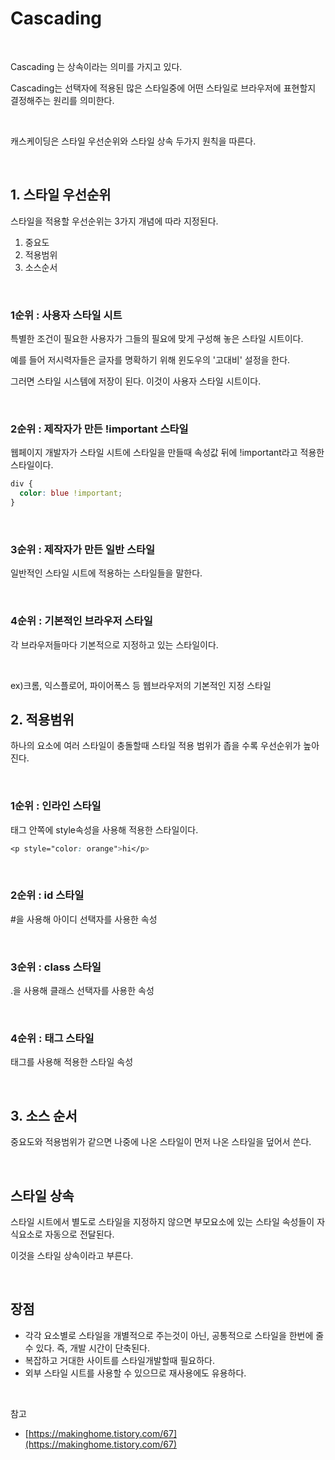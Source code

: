 # Cascading

<br>

Cascading 는 상속이라는 의미를 가지고 있다.

Cascading는 선택자에 적용된 많은 스타일중에 어떤 스타일로 브라우저에 표현할지 결정해주는 원리를 의미한다.

<br>

캐스케이딩은 스타일 우선순위와 스타일 상속 두가지 원칙을 따른다.

<br>

## 1. 스타일 우선순위

스타일을 적용할 우선순위는 3가지 개념에 따라 지정된다.

1. 중요도
2. 적용범위
3. 소스순서

<br>

### 1순위 : 사용자 스타일 시트

특별한 조건이 필요한 사용자가 그들의 필요에 맞게 구성해 놓은 스타일 시트이다.

예를 들어 저시력자들은 글자를 명확하기 위해 윈도우의 '고대비' 설정을 한다.

그러면 스타일 시스템에 저장이 된다. 이것이 사용자 스타일 시트이다.

<br>

### 2순위 : 제작자가 만든 !important 스타일

웹페이지 개발자가 스타일 시트에 스타일을 만들때 속성값 뒤에 !important라고 적용한 스타일이다.

```css
div {
  color: blue !important;
}
```

<br>

### 3순위 : 제작자가 만든 일반 스타일

일반적인 스타일 시트에 적용하는 스타일들을 말한다.

<br>

### 4순위 : 기본적인 브라우저 스타일

각 브라우저들마다 기본적으로 지정하고 있는 스타일이다.

<br>

ex)크롬, 익스플로어, 파이어폭스 등 웹브라우저의 기본적인 지정 스타일

## 2. 적용범위

하나의 요소에 여러 스타일이 충돌할때 스타일 적용 범위가 좁을 수록 우선순위가 높아진다.

<br>

### 1순위 : 인라인 스타일

태그 안쪽에 style속성을 사용해 적용한 스타일이다.

```css
<p style="color: orange">hi</p>
```

<br>

### 2순위 : id 스타일

#을 사용해 아이디 선택자를 사용한 속성

<br>

### 3순위 : class 스타일

.을 사용해 클래스 선택자를 사용한 속성

<br>

### 4순위 : 태그 스타일

태그를 사용해 적용한 스타일 속성

<br>

## 3. 소스 순서

중요도와 적용범위가 같으면 나중에 나온 스타일이 먼저 나온 스타일을 덮어서 쓴다.

<br>

## 스타일 상속

스타일 시트에서 별도로 스타일을 지정하지 않으면 부모요소에 있는 스타일 속성들이 자식요소로 자동으로 전달된다.

이것을 스타일 상속이라고 부른다.

<br>

## 장점

- 각각 요소별로 스타일을 개별적으로 주는것이 아닌, 공통적으로 스타일을 한번에 줄 수 있다. 즉, 개발 시간이 단축된다.
- 복잡하고 거대한 사이트를 스타일개발할때 필요하다.
- 외부 스타일 시트를 사용할 수 있으므로 재사용에도 유용하다.

<br>

참고

- [https://makinghome.tistory.com/67](https://makinghome.tistory.com/67)
